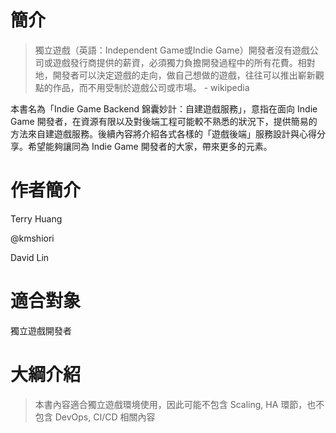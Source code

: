 # 簡介

> 獨立遊戲（英語：Independent Game或Indie Game）開發者沒有遊戲公司或遊戲發行商提供的薪資，必須獨力負擔開發過程中的所有花費。相對地，開發者可以決定遊戲的走向，做自己想做的遊戲，往往可以推出嶄新觀點的作品，而不用受制於遊戲公司或市場。 - wikipedia

本書名為「Indie Game Backend 錦囊妙計：自建遊戲服務」，意指在面向 Indie Game 開發者，在資源有限以及對後端工程可能較不熟悉的狀況下，提供簡易的方法來自建遊戲服務。後續內容將介紹各式各樣的「遊戲後端」服務設計與心得分享。希望能夠讓同為 Indie Game 開發者的大家，帶來更多的元素。

# 作者簡介

Terry Huang

@kmshiori

David Lin

# 適合對象

獨立遊戲開發者

# 大綱介紹

> 本書內容適合獨立遊戲環境使用，因此可能不包含 Scaling, HA 環節，也不包含 DevOps, CI/CD 相關內容



